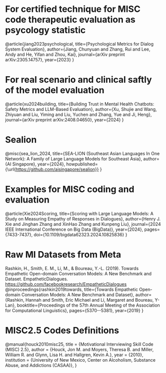 # For certified technique for MISC code therapeutic evaluation as psycology statistic
@article{jiang2023psychological,
  title={Psychological Metrics for Dialog System Evaluation},
  author={Jiang, Chunyuan and Zhang, Rui and Lee, Andy and He, Yifan and Zhou, Kai},
  journal={arXiv preprint arXiv:2305.14757},
  year={2023}
}

# For real scenario and clinical saftly of the model evaluation
@article{xu2024building,
  title={Building Trust in Mental Health Chatbots: Safety Metrics and LLM-Based Evaluation},
  author={Xu, Shujie and Wang, Zhiyuan and Liu, Yiming and Liu, Yuchen and Zhang, Yue and Ji, Heng},
  journal={arXiv preprint arXiv:2408.04650},
  year={2024}
}

# Sealion
@misc{sea_lion_2024,
  title={SEA-LION (Southeast Asian Languages In One Network): A Family of Large Language Models for Southeast Asia},
  author={AI Singapore},
  year={2024},
  howpublished={\url{https://github.com/aisingapore/sealion}}
}

# Examples for MISC coding and evaluation
@article{Xie2024Scoring,
title={Scoring with Large Language Models: A Study on Measuring Empathy of Responses in Dialogues},
author={Henry J. Xie and Jinghan Zhang and XinHao Zhang and Kunpeng Liu},
journal={2024 IEEE International Conference on Big Data (BigData)},
year={2024},
pages={7433-7437},
doi={10.1109/bigdata62323.2024.10825836}
}

# Raw MI Datasets from Meta
Rashkin, H., Smith, E. M., Li, M., & Boureau, Y.-L. (2019). Towards Empathetic Open-domain Conversation Models: A New Benchmark and Dataset. EmpatheticDialogues. https://github.com/facebookresearch/EmpatheticDialogues
@inproceedings{rashkin2019towards,
  title={Towards Empathetic Open-domain Conversation Models: A New Benchmark and Dataset},
  author={Rashkin, Hannah and Smith, Eric Michael and Li, Margaret and Boureau, Y-Lan},
  booktitle={Proceedings of the 57th Annual Meeting of the Association for Computational Linguistics},
  pages={5370--5381},
  year={2019}
}

# MISC2.5 Codes Definitions
@manual{houck2010misc25,
  title     = {Motivational Interviewing Skill Code (MISC) 2.5},
  author    = {Houck, Jon M. and Moyers, Theresa B. and Miller, William R. and Glynn, Lisa H. and Hallgren, Kevin A.},
  year      = {2010},
  institution = {University of New Mexico, Center on Alcoholism, Substance Abuse, and Addictions (CASAA)},
}
